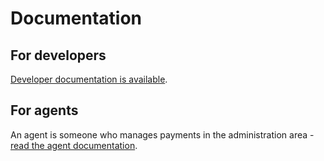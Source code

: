 # Documentation

## For developers

[Developer documentation is available](./002_developers.md).

## For agents

An agent is someone who manages payments in the administration area - [read the agent documentation](./003_agents.md).
